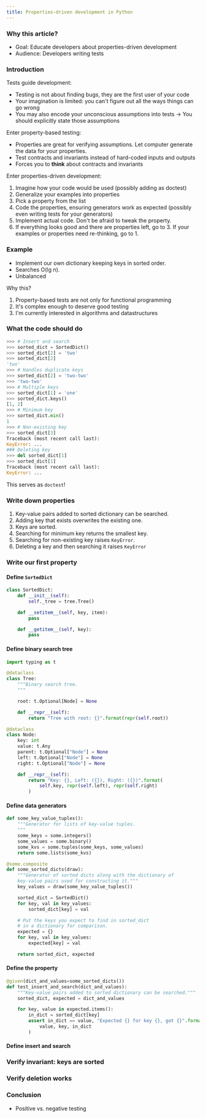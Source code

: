 ```yaml
---
title: Properties-driven development in Python
---
```


### Why this article?

- Goal: Educate developers about properties-driven development
- Audience: Developers writing tests

### Introduction

Tests guide development:

- Testing is not about finding bugs, they are the first user of your code
- Your imagination is limited: you can't figure out all the ways things can go wrong
- You may also encode your unconscious assumptions into tests -> You should explicitly state those assumptions

Enter property-based testing:

- Properties are great for verifying assumptions. Let computer generate the data for your properties.
- Test contracts and invariants instead of hard-coded inputs and outputs
- Forces you to **think** about contracts and invariants

Enter properties-driven development:

1. Imagine how your code would be used (possibly adding as doctest)
2. Generalize your examples into properties
3. Pick a property from the list
4. Code the properties, ensuring generators work as expected (possibly even writing tests for your generators)
5. Implement actual code. Don't be afraid to tweak the property.
6. If everything looks good and there are properties left, go to 3. If your examples or properties need re-thinking, go to 1.

### Example

- Implement our own dictionary keeping keys in sorted order.
- Searches O(lg n).
- Unbalanced

Why this?

1. Property-based tests are not only for functional programming
1. It's complex enough to deserve good testing
1. I'm currently interested in algorithms and datastructures

### What the code should do

```python
>>> # Insert and search
>>> sorted_dict = SortedDict()
>>> sorted_dict[2] = 'two'
>>> sorted_dict[2]
'two'
>>> # Handles duplicate keys
>>> sorted_dict[2] = 'two-two'
>>> 'two-two'
>>> # Multiple keys
>>> sorted_dict[1] = 'one'
>>> sorted_dict.keys()
[1, 2]
>>> # Minimum key
>>> sorted_dict.min()
1
>>> # Non-existing key
>>> sorted_dict[3]
Traceback (most recent call last):
KeyError: ...
### Deleting key
>>> del sorted_dict[1]
>>> sorted_dict[1]
Traceback (most recent call last):
KeyError: ...
```

This serves as `doctest`!

### Write down properties

1. Key-value pairs added to sorted dictionary can be searched.
1. Adding key that exists overwrites the existing one.
1. Keys are sorted.
1. Searching for minimum key returns the smallest key.
1. Searching for non-existing key raises `KeyError`.
1. Deleting a key and then searching it raises `KeyError`

### Write our first property

#### Define `SortedDict`

```python
class SortedDict:
    def __init__(self):
        self._tree = tree.Tree()

    def __setitem__(self, key, item):
        pass

    def __getitem__(self, key):
        pass
```

#### Define binary search tree

```python
import typing as t

@dataclass
class Tree:
    """Binary search tree.
    """

    root: t.Optional[Node] = None

    def __repr__(self):
        return "Tree with root: {}".format(repr(self.root))
```

```python
@dataclass
class Node:
    key: int
    value: t.Any
    parent: t.Optional["Node"] = None
    left: t.Optional["Node"] = None
    right: t.Optional["Node"] = None

    def __repr__(self):
        return "Key: {}, Left: ({}), Right: ({})".format(
            self.key, repr(self.left), repr(self.right)
        )
```

#### Define data generators

```python
def some_key_value_tuples():
    """Generator for lists of key-value tuples.
    """
    some_keys = some.integers()
    some_values = some.binary()
    some_kvs = some.tuples(some_keys, some_values)
    return some.lists(some_kvs)
```

```python
@some.composite
def some_sorted_dicts(draw):
    """Generator of sorted dicts along with the dictionary of
    key-value pairs used for constructing it."""
    key_values = draw(some_key_value_tuples())

    sorted_dict = SortedDict()
    for key, val in key_values:
        sorted_dict[key] = val

    # Put the keys you expect to find in sorted_dict
    # in a dictionary for comparison.
    expected = {}
    for key, val in key_values:
        expected[key] = val

    return sorted_dict, expected
```

#### Define the property

```python
@given(dict_and_values=some_sorted_dicts())
def test_insert_and_search(dict_and_values):
    """Key-value pairs added to sorted dictionary can be searched."""
    sorted_dict, expected = dict_and_values

    for key, value in expected.items():
        in_dict = sorted_dict[key]
        assert in_dict == value, "Expected {} for key {}, got {}".format(
            value, key, in_dict
        )
```

#### Define insert and search

### Verify invariant: keys are sorted

### Verify deletion works

### Conclusion

- Positive vs. negative testing
